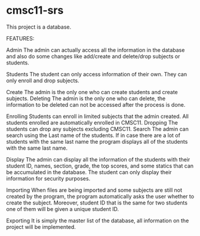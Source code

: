 # cmsc11-srs
This project is a database.

FEATURES: 

Admin 
The admin can actually access all the information in the database and also do some changes like add/create and delete/drop subjects or students. 

Students 
The student can only access information of their own. They can only enroll and drop subjects. 

Create 
The admin is the only one who can create students and create subjects. Deleting The admin is the only one who can delete, the information to be deleted can not be accessed after the process is done. 

Enrolling 
Students can enroll in limited subjects that the admin created. All students enrolled are automatically enrolled in CMSC11. Dropping The students can drop any subjects excluding CMSC11. 
Search 
The admin can search using the Last name of the students. If in case there are a lot of students with the same last name the program displays all of the students with the same last name. 

Display 
The admin can display all the information of the students with their student ID, names, section, grade, the top scores, and some statics that can be accumulated in the database. The student can only display their information for security purposes. 

Importing 
When files are being imported and some subjects are still not created by the program, the program automatically asks the user whether to create the subject. Moreover, student ID that is the same for two students one of them will be given a unique student ID. 

Exporting It is simply the master list of the database, all information on the project will be implemented.
